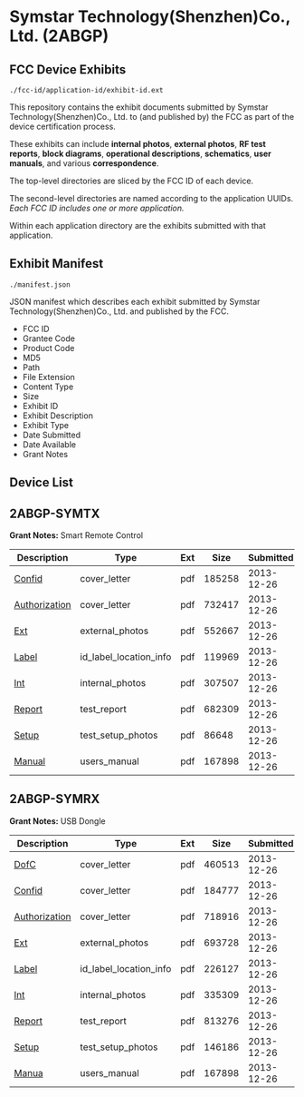 # Symstar Technology(Shenzhen)Co., Ltd. (2ABGP)
## FCC Device Exhibits

```
./fcc-id/application-id/exhibit-id.ext
```

This repository contains the exhibit documents submitted by Symstar Technology(Shenzhen)Co., Ltd. to (and published by) the FCC as part of the device certification process.

These exhibits can include **internal photos**, **external photos**, **RF test reports**, **block diagrams**, **operational descriptions**, **schematics**, **user manuals**, and various **correspondence**.

The top-level directories are sliced by the FCC ID of each device.

The second-level directories are named according to the application UUIDs. *Each FCC ID includes one or more application.*

Within each application directory are the exhibits submitted with that application. 

## Exhibit Manifest

```
./manifest.json
```

JSON manifest which describes each exhibit submitted by Symstar Technology(Shenzhen)Co., Ltd. and published by the FCC.

- FCC ID
- Grantee Code
- Product Code
- MD5
- Path
- File Extension
- Content Type
- Size
- Exhibit ID
- Exhibit Description
- Exhibit Type
- Date Submitted
- Date Available
- Grant Notes

## Device List
## 2ABGP-SYMTX
**Grant Notes:** Smart Remote Control

| Description | Type | Ext | Size | Submitted | Available |
| ----------- | ---- | --- | ---- | --------- | --------- |
| [Confid](2ABGP-SYMTX/b3cb82eaf72ccfad33f80ea9b888f11e/2152000.pdf) | cover_letter | pdf | 185258 | 2013-12-26 | 2013-12-26 |
| [Authorization](2ABGP-SYMTX/b3cb82eaf72ccfad33f80ea9b888f11e/2152001.pdf) | cover_letter | pdf | 732417 | 2013-12-26 | 2013-12-26 |
| [Ext](2ABGP-SYMTX/b3cb82eaf72ccfad33f80ea9b888f11e/2152002.pdf) | external_photos | pdf | 552667 | 2013-12-26 | 2013-12-26 |
| [Label](2ABGP-SYMTX/b3cb82eaf72ccfad33f80ea9b888f11e/2152004.pdf) | id_label_location_info | pdf | 119969 | 2013-12-26 | 2013-12-26 |
| [Int](2ABGP-SYMTX/b3cb82eaf72ccfad33f80ea9b888f11e/2152003.pdf) | internal_photos | pdf | 307507 | 2013-12-26 | 2013-12-26 |
| [Report](2ABGP-SYMTX/b3cb82eaf72ccfad33f80ea9b888f11e/2152005.pdf) | test_report | pdf | 682309 | 2013-12-26 | 2013-12-26 |
| [Setup](2ABGP-SYMTX/b3cb82eaf72ccfad33f80ea9b888f11e/2152006.pdf) | test_setup_photos | pdf | 86648 | 2013-12-26 | 2013-12-26 |
| [Manual](2ABGP-SYMTX/b3cb82eaf72ccfad33f80ea9b888f11e/2151995.pdf) | users_manual | pdf | 167898 | 2013-12-26 | 2013-12-26 |
## 2ABGP-SYMRX
**Grant Notes:** USB Dongle

| Description | Type | Ext | Size | Submitted | Available |
| ----------- | ---- | --- | ---- | --------- | --------- |
| [DofC](2ABGP-SYMRX/b74359b3449dcd663cfd0a8644575d5d/2151987.pdf) | cover_letter | pdf | 460513 | 2013-12-26 | 2013-12-26 |
| [Confid](2ABGP-SYMRX/b74359b3449dcd663cfd0a8644575d5d/2151988.pdf) | cover_letter | pdf | 184777 | 2013-12-26 | 2013-12-26 |
| [Authorization](2ABGP-SYMRX/b74359b3449dcd663cfd0a8644575d5d/2151989.pdf) | cover_letter | pdf | 718916 | 2013-12-26 | 2013-12-26 |
| [Ext](2ABGP-SYMRX/b74359b3449dcd663cfd0a8644575d5d/2151990.pdf) | external_photos | pdf | 693728 | 2013-12-26 | 2013-12-26 |
| [Label](2ABGP-SYMRX/b74359b3449dcd663cfd0a8644575d5d/2151992.pdf) | id_label_location_info | pdf | 226127 | 2013-12-26 | 2013-12-26 |
| [Int](2ABGP-SYMRX/b74359b3449dcd663cfd0a8644575d5d/2151991.pdf) | internal_photos | pdf | 335309 | 2013-12-26 | 2013-12-26 |
| [Report](2ABGP-SYMRX/b74359b3449dcd663cfd0a8644575d5d/2151993.pdf) | test_report | pdf | 813276 | 2013-12-26 | 2013-12-26 |
| [Setup](2ABGP-SYMRX/b74359b3449dcd663cfd0a8644575d5d/2151994.pdf) | test_setup_photos | pdf | 146186 | 2013-12-26 | 2013-12-26 |
| [Manua](2ABGP-SYMRX/b74359b3449dcd663cfd0a8644575d5d/2151995.pdf) | users_manual | pdf | 167898 | 2013-12-26 | 2013-12-26 |
